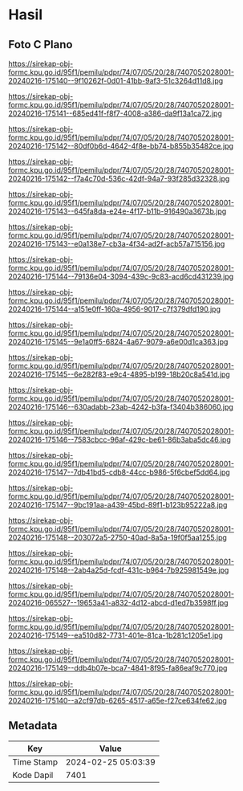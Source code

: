 # Hasil

## Foto C Plano

https://sirekap-obj-formc.kpu.go.id/95f1/pemilu/pdpr/74/07/05/20/28/7407052028001-20240216-175140--9f10262f-0d01-41bb-9af3-51c3264d11d8.jpg

https://sirekap-obj-formc.kpu.go.id/95f1/pemilu/pdpr/74/07/05/20/28/7407052028001-20240216-175141--685ed41f-f8f7-4008-a386-da9f13a1ca72.jpg

https://sirekap-obj-formc.kpu.go.id/95f1/pemilu/pdpr/74/07/05/20/28/7407052028001-20240216-175142--80df0b6d-4642-4f8e-bb74-b855b35482ce.jpg

https://sirekap-obj-formc.kpu.go.id/95f1/pemilu/pdpr/74/07/05/20/28/7407052028001-20240216-175142--f7a4c70d-536c-42df-94a7-93f285d32328.jpg

https://sirekap-obj-formc.kpu.go.id/95f1/pemilu/pdpr/74/07/05/20/28/7407052028001-20240216-175143--645fa8da-e24e-4f17-b11b-916490a3673b.jpg

https://sirekap-obj-formc.kpu.go.id/95f1/pemilu/pdpr/74/07/05/20/28/7407052028001-20240216-175143--e0a138e7-cb3a-4f34-ad2f-acb57a715156.jpg

https://sirekap-obj-formc.kpu.go.id/95f1/pemilu/pdpr/74/07/05/20/28/7407052028001-20240216-175144--79136e04-3094-439c-9c83-acd6cd431239.jpg

https://sirekap-obj-formc.kpu.go.id/95f1/pemilu/pdpr/74/07/05/20/28/7407052028001-20240216-175144--a151e0ff-160a-4956-9017-c7f379dfd190.jpg

https://sirekap-obj-formc.kpu.go.id/95f1/pemilu/pdpr/74/07/05/20/28/7407052028001-20240216-175145--9e1a0ff5-6824-4a67-9079-a6e00d1ca363.jpg

https://sirekap-obj-formc.kpu.go.id/95f1/pemilu/pdpr/74/07/05/20/28/7407052028001-20240216-175145--6e282f83-e9c4-4895-b199-18b20c8a541d.jpg

https://sirekap-obj-formc.kpu.go.id/95f1/pemilu/pdpr/74/07/05/20/28/7407052028001-20240216-175146--630adabb-23ab-4242-b3fa-f3404b386060.jpg

https://sirekap-obj-formc.kpu.go.id/95f1/pemilu/pdpr/74/07/05/20/28/7407052028001-20240216-175146--7583cbcc-96af-429c-be61-86b3aba5dc46.jpg

https://sirekap-obj-formc.kpu.go.id/95f1/pemilu/pdpr/74/07/05/20/28/7407052028001-20240216-175147--7db41bd5-cdb8-44cc-b986-5f6cbef5dd64.jpg

https://sirekap-obj-formc.kpu.go.id/95f1/pemilu/pdpr/74/07/05/20/28/7407052028001-20240216-175147--9bc191aa-a439-45bd-89f1-b123b95222a8.jpg

https://sirekap-obj-formc.kpu.go.id/95f1/pemilu/pdpr/74/07/05/20/28/7407052028001-20240216-175148--203072a5-2750-40ad-8a5a-19f0f5aa1255.jpg

https://sirekap-obj-formc.kpu.go.id/95f1/pemilu/pdpr/74/07/05/20/28/7407052028001-20240216-175148--2ab4a25d-fcdf-431c-b964-7b925981549e.jpg

https://sirekap-obj-formc.kpu.go.id/95f1/pemilu/pdpr/74/07/05/20/28/7407052028001-20240216-065527--19653a41-a832-4d12-abcd-d1ed7b3598ff.jpg

https://sirekap-obj-formc.kpu.go.id/95f1/pemilu/pdpr/74/07/05/20/28/7407052028001-20240216-175149--ea510d82-7731-401e-81ca-1b281c1205e1.jpg

https://sirekap-obj-formc.kpu.go.id/95f1/pemilu/pdpr/74/07/05/20/28/7407052028001-20240216-175149--ddb4b07e-bca7-4841-8f95-fa86eaf9c770.jpg

https://sirekap-obj-formc.kpu.go.id/95f1/pemilu/pdpr/74/07/05/20/28/7407052028001-20240216-175140--a2cf97db-6265-4517-a65e-f27ce634fe62.jpg


## Metadata

| Key        | Value               |
| ---------- | ------------------- |
| Time Stamp | 2024-02-25 05:03:39 |
| Kode Dapil | 7401                |



